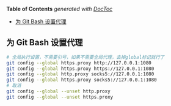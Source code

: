 <!-- START doctoc generated TOC please keep comment here to allow auto update -->
<!-- DON'T EDIT THIS SECTION, INSTEAD RE-RUN doctoc TO UPDATE -->
**Table of Contents**  *generated with [DocToc](https://github.com/thlorenz/doctoc)*

- [为 Git Bash 设置代理](#%E4%B8%BA-git-bash-%E8%AE%BE%E7%BD%AE%E4%BB%A3%E7%90%86)

<!-- END doctoc generated TOC please keep comment here to allow auto update -->

## 为 Git Bash 设置代理

```bash
# 全局执行设置，不需要引号，如果不需要全局代理，去掉global标记就行了
git config --global https.proxy http://127.0.0.1:1080
git config --global https.proxy https://127.0.0.1:1080
git config --global http.proxy socks5://127.0.0.1:1080
git config --global https.proxy socks5://127.0.0.1:1080
# 取消
git config --global --unset http.proxy
git config --global --unset https.proxy
```
